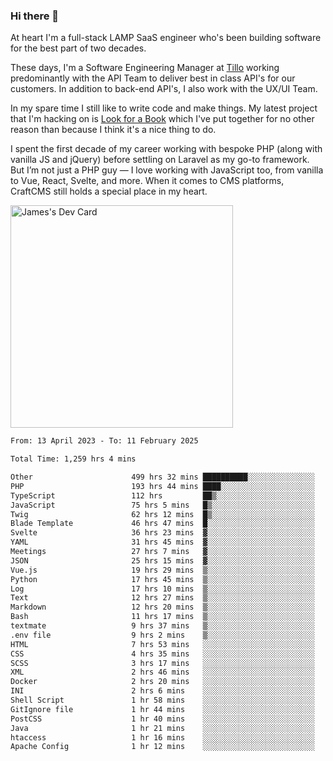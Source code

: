 ### Hi there 👋

<!--
**JamesNock/JamesNock** is a ✨ _special_ ✨ repository because its `README.md` (this file) appears on your GitHub profile.

Here are some ideas to get you started:

- 🔭 I’m currently working on ...
- 🌱 I’m currently learning ...
- 👯 I’m looking to collaborate on ...
- 🤔 I’m looking for help with ...
- 💬 Ask me about ...
- 📫 How to reach me: ...
- 😄 Pronouns: ...
- ⚡ Fun fact: ...
-->
At heart I'm a full-stack LAMP SaaS engineer who's been building software for the best part of two decades.

These days, I'm a Software Engineering Manager at [Tillo](https://www.tillo.io/) working predominantly with the API Team to deliver best in class API's for our customers. In addition to back-end API's, I also work with the UX/UI Team.

In my spare time I still like to write code and make things. My latest project that I'm hacking on is [Look for a Book](https://www.lookforabook.co.uk/) which I've put together for no other reason than because I think it's a nice thing to do.

I spent the first decade of my career working with bespoke PHP (along with vanilla JS and jQuery) before settling on Laravel as my go-to framework. But I’m not just a PHP guy — I love working with JavaScript too, from vanilla to Vue, React, Svelte, and more. When it comes to CMS platforms, CraftCMS still holds a special place in my heart.

<a href="https://app.daily.dev/h2onock"><img src="https://api.daily.dev/devcards/v2/XQraFlxE3JPWOlcSuOB2K.png?type=default&r=18u" width="356" alt="James's Dev Card"/></a>

<!--START_SECTION:waka-->

```txt
From: 13 April 2023 - To: 11 February 2025

Total Time: 1,259 hrs 4 mins

Other                      499 hrs 32 mins ██████████░░░░░░░░░░░░░░░   39.68 %
PHP                        193 hrs 44 mins ████░░░░░░░░░░░░░░░░░░░░░   15.39 %
TypeScript                 112 hrs         ██▒░░░░░░░░░░░░░░░░░░░░░░   08.90 %
JavaScript                 75 hrs 5 mins   █▒░░░░░░░░░░░░░░░░░░░░░░░   05.96 %
Twig                       62 hrs 12 mins  █▒░░░░░░░░░░░░░░░░░░░░░░░   04.94 %
Blade Template             46 hrs 47 mins  █░░░░░░░░░░░░░░░░░░░░░░░░   03.72 %
Svelte                     36 hrs 23 mins  ▓░░░░░░░░░░░░░░░░░░░░░░░░   02.89 %
YAML                       31 hrs 45 mins  ▓░░░░░░░░░░░░░░░░░░░░░░░░   02.52 %
Meetings                   27 hrs 7 mins   ▓░░░░░░░░░░░░░░░░░░░░░░░░   02.15 %
JSON                       25 hrs 15 mins  ▓░░░░░░░░░░░░░░░░░░░░░░░░   02.01 %
Vue.js                     19 hrs 29 mins  ▒░░░░░░░░░░░░░░░░░░░░░░░░   01.55 %
Python                     17 hrs 45 mins  ▒░░░░░░░░░░░░░░░░░░░░░░░░   01.41 %
Log                        17 hrs 10 mins  ▒░░░░░░░░░░░░░░░░░░░░░░░░   01.36 %
Text                       12 hrs 27 mins  ▒░░░░░░░░░░░░░░░░░░░░░░░░   00.99 %
Markdown                   12 hrs 20 mins  ▒░░░░░░░░░░░░░░░░░░░░░░░░   00.98 %
Bash                       11 hrs 17 mins  ▒░░░░░░░░░░░░░░░░░░░░░░░░   00.90 %
textmate                   9 hrs 37 mins   ▒░░░░░░░░░░░░░░░░░░░░░░░░   00.76 %
.env file                  9 hrs 2 mins    ▒░░░░░░░░░░░░░░░░░░░░░░░░   00.72 %
HTML                       7 hrs 53 mins   ░░░░░░░░░░░░░░░░░░░░░░░░░   00.63 %
CSS                        4 hrs 35 mins   ░░░░░░░░░░░░░░░░░░░░░░░░░   00.36 %
SCSS                       3 hrs 17 mins   ░░░░░░░░░░░░░░░░░░░░░░░░░   00.26 %
XML                        2 hrs 46 mins   ░░░░░░░░░░░░░░░░░░░░░░░░░   00.22 %
Docker                     2 hrs 20 mins   ░░░░░░░░░░░░░░░░░░░░░░░░░   00.19 %
INI                        2 hrs 6 mins    ░░░░░░░░░░░░░░░░░░░░░░░░░   00.17 %
Shell Script               1 hr 58 mins    ░░░░░░░░░░░░░░░░░░░░░░░░░   00.16 %
GitIgnore file             1 hr 44 mins    ░░░░░░░░░░░░░░░░░░░░░░░░░   00.14 %
PostCSS                    1 hr 40 mins    ░░░░░░░░░░░░░░░░░░░░░░░░░   00.13 %
Java                       1 hr 21 mins    ░░░░░░░░░░░░░░░░░░░░░░░░░   00.11 %
htaccess                   1 hr 16 mins    ░░░░░░░░░░░░░░░░░░░░░░░░░   00.10 %
Apache Config              1 hr 12 mins    ░░░░░░░░░░░░░░░░░░░░░░░░░   00.10 %
```

<!--END_SECTION:waka-->
